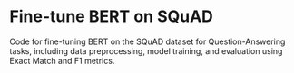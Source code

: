 # Fine-tune BERT on SQuAD

Code for fine-tuning BERT on the SQuAD dataset for Question-Answering tasks,
including data preprocessing, model training, and evaluation using Exact Match
and F1 metrics.
